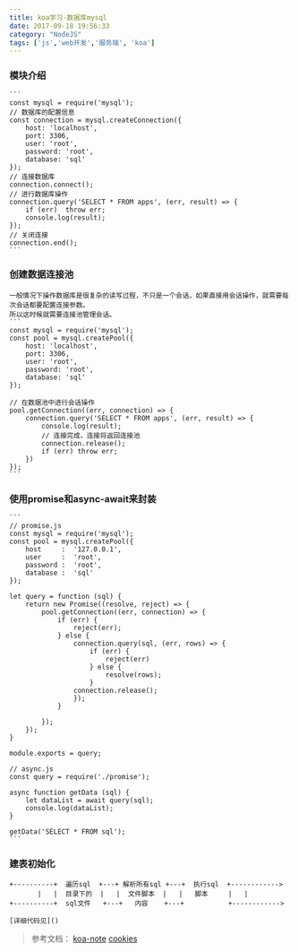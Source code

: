 ```yaml
---
title: koa学习-数据库mysql
date: 2017-09-18 19:56:33
category: "NodeJS"
tags: ['js','web开发','服务端', 'koa']
---
```

###	模块介绍
	```
	const mysql = require('mysql');
	// 数据库的配置信息
	const connection = mysql.createConnection({
		host: 'localhost',
		port: 3306,
		user: 'root',
		password: 'root',
		database: 'sql'
	});
	// 连接数据库
	connection.connect();
	// 进行数据库操作
	connection.query('SELECT * FROM apps', (err, result) => {
		if (err)  throw err;
		console.log(result);
	});
	// 关闭连接
	connection.end();
	```
###	创建数据连接池
	一般情况下操作数据库是很复杂的读写过程，不只是一个会话，如果直接用会话操作，就需要每次会话都要配置连接参数。
	所以这时候就需要连接池管理会话。
	```
	const mysql = require('mysql');
	const pool = mysql.createPool({
		host: 'localhost',
		port: 3306,
		user: 'root',
		password: 'root',
		database: 'sql'
	});

	// 在数据池中进行会话操作
	pool.getConnection((err, connection) => {
		connection.query('SELECT * FROM apps', (err, result) => {
			console.log(result);
			// 连接完成，连接将返回连接池
			connection.release();
			if (err) throw err;
		})
	});
	```
###	使用promise和async-await来封装
	```
	// promise.js
	const mysql = require('mysql');
	const pool = mysql.createPool({
		host     :  '127.0.0.1',
		user     :  'root',
		password :  'root',
		database :  'sql'
	});

	let query = function (sql) {
		return new Promise((resolve, reject) => {
			pool.getConnection((err, connection) => {
				if (err) {
					reject(err);
				} else {
					connection.query(sql, (err, rows) => {
						if (err) {
							reject(err)
						} else {
							resolve(rows);
						}
					connection.release();   
					});
				}

			});
		});
	}

	module.exports = query;
	
	// async.js
	const query = require('./promise');

	async function getData (sql) {
		let dataList = await query(sql);
		console.log(dataList);
	}

	getData('SELECT * FROM sql');
	```
###	建表初始化
	+----------+  遍历sql  +---+ 解析所有sql +---+  执行sql  +------------>
		   |   |  目录下的  |   |  文件脚本  |   |   脚本     |   |
	+----------+  sql文件   +---+   内容    +---+           +------------>

	[详细代码见]()
>	参考文档：
	[koa-note](https://chenshenhai.github.io/koa2-note/note/request/post-use-middleware.html)
	[cookies](https://www.npmjs.com/package/cookies)